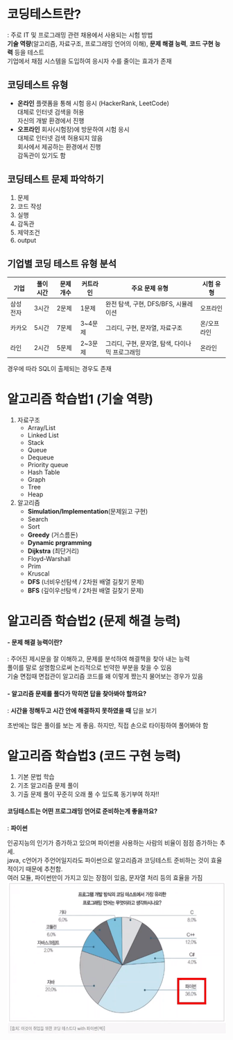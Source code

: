 # 코딩테스트란?
: 주로 IT 및 프로그래밍 관련 채용에서 사용되는 시험 방법   
**기술 역량**(알고리즘, 자료구조, 프로그래밍 언어의 이해), **문제 해결 능력**, **코드 구현 능력** 등을 테스트    
기업에서 채점 시스템을 도입하여 응시자 수를 줄이는 효과가 존재

## 코딩테스트 유형
- **온라인**
  플랫폼을 통해 시험 응시 (HackerRank, LeetCode)    
  대체로 인터넷 검색을 허용    
  자신의 개발 환경에서 진행    
- **오프라인**
  회사(시험장)에 방문하여 시험 응시    
  대체로 인터넷 검색 허용되지 않음    
  회사에서 제공하는 환경에서 진행    
  감독관이 있기도 함    


## 코딩테스트 문제 파악하기
1. 문제
2. 코드 작성
3. 실행
4. 감독관
5. 제약조건
6. output

## 기업별 코딩 테스트 유형 분석
기업|풀이시간|문제 개수|커트라인|주요 문제 유형|시험 유형|
|-------------------|------|------|------|----------------------------------------|-----------------------|
|삼성 전자|3시간|2문제|1문제|완전 탐색, 구현, DFS/BFS, 시뮬레이션|오프라인|
|카카오|5시간|7문제|3~4문제|그리디, 구현, 문자열, 자료구조|온/오프라인|
|라인|2시간|5문제|2~3문제|그리디, 구현, 문자열, 탐색, 다이나믹 프로그래밍|온라인|

경우에 따라 SQL이 출제되는 경우도 존재

# 알고리즘 학습법1 (기술 역량)
1. 자료구조
   - Array/List
   - Linked List
   - Stack
   - Queue
   - Dequeue
   - Priority queue
   - Hash Table
   - Graph
   - Tree
   - Heap
2. 알고리즘
   - **Simulation/Implementation**(문제읽고 구현)
   - Search
   - Sort
   - **Greedy** (거스름돈)
   - **Dynamic prgramming**
   - **Dijkstra** (최단거리)
   - Floyd-Warshall
   - Prim
   - Kruscal
   - **DFS** (너비우선탐색 / 2차원 배열 길찾기 문제)
   - **BFS** (깊이우선탐색 / 2차원 배열 길찾기 문제)
  
# 알고리즘 학습법2 (문제 해결 능력)
#### - 문제 해결 능력이란?      
: 주어진 제시문을 잘 이해하고, 문제를 분석하여 해결책을 찾아 내는 능력     
풀이를 말로 설명함으로써 논리적으로 빈약한 부분을 찾을 수 있음     
기술 면접때 면접관이 알고리즘 코드를 왜 이렇게 짰는지 물어보는 경우가 있음     

#### - 알고리즘 문제를 풀다가 막히면 답을 찾아봐야 할까요?     
: **시간을 정해두고 시간 안에 해결하지 못하였을 때** 답을 보기     
   
초반에는 많은 풀이를 보는 게 좋음. 하지만, 직접 손으로 타이핑하여 풀어봐야 함     

# 알고리즘 학습법3 (코드 구현 능력)
1. 기본 문법 학습
2. 기초 알고리즘 문제 풀이
3. 기출 문제 풀이
꾸준히 오래 풀 수 있도록 동기부여 하자!!

#### 코딩테스트는 어떤 프로그래밍 언어로 준비하는게 좋을까요?
: **파이썬**    
   
인공지능의 인기가 증가하고 있으며 파이썬을 사용하는 사람의 비율이 점점 증가하는 추세.   
java, c언어가 주언어일지라도 파이썬으로 알고리즘과 코딩테스트 준비하는 것이 효율적이기 때문에 추천함.    
여러 모듈, 파이썬만이 가지고 있는 장점이 있음, 문자열 처리 등의 효율을 가짐    
<img src="./programming_language.png" width="550px" height="350px" title="프로그래밍언어" alt="ProgrammingLanguage"></img><br/>
